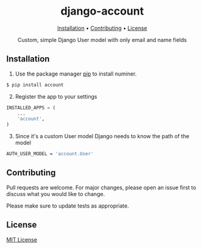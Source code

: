 <h1 align="center">
  django-account
</h1>

<p align="center">
  <a href="#installation">Installation</a> •
  <a href="#contributing">Contributing</a> •
  <a href="#license">License</a>
</p>

<p align="center">Custom, simple Django User model with only email and name fields</p>

## Installation

1. Use the package manager [pip](https://pip.pypa.io/en/stable/) to install numiner.

```bash
$ pip install account
```

2. Register the app to your settings

```python
INSTALLED_APPS = (
    ...
    'account',
)
```

3. Since it's a custom User model Django needs to know the path of the model

```bash
AUTH_USER_MODEL = 'account.User'
```

## Contributing

Pull requests are welcome. For major changes, please open an issue first to discuss what you would like to change.

Please make sure to update tests as appropriate.

## License

[MIT License](https://choosealicense.com/licenses/mit/)
